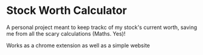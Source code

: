 # Stock Worth Calculator
A personal project meant to keep trackc of my stock's current worth, saving me from all the scary calculations (Maths. Yes)!

Works as a chrome extension as well as a simple website

